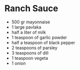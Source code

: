 # Ranch Sauce
- 500 gr mayonnaise
- 1 large pavlaka
- half a liter of milk
- 1 teaspoon of garlic powder
- half a teaspoon of black pepper
- 2 teaspoons of parsley
- 3 teaspoons of dill
- 1 teaspoon vegeta
- 1 onion
